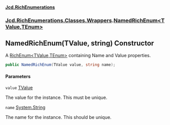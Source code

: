 #### [Jcd.RichEnumerations](index.md 'index')

### [Jcd.RichEnumerations.Classes.Wrappers](Jcd.RichEnumerations.Classes.Wrappers.md 'Jcd.RichEnumerations.Classes.Wrappers').[NamedRichEnum&lt;TValue,TEnum&gt;](NamedRichEnum_TValue,TEnum_.md 'Jcd.RichEnumerations.Classes.Wrappers.NamedRichEnum<TValue,TEnum>')

## NamedRichEnum(TValue, string) Constructor

A [RichEnum&lt;TValue,TEnum&gt;](RichEnum_TValue,TEnum_.md 'Jcd.RichEnumerations.Classes.RichEnum<TValue,TEnum>') containing Name and Value properties.

```csharp
public NamedRichEnum(TValue value, string name);
```

#### Parameters

<a name='Jcd.RichEnumerations.Classes.Wrappers.NamedRichEnum_TValue,TEnum_.NamedRichEnum(TValue,string).value'></a>

`value` [TValue](NamedRichEnum_TValue,TEnum_.md#Jcd.RichEnumerations.Classes.Wrappers.NamedRichEnum_TValue,TEnum_.TValue 'Jcd.RichEnumerations.Classes.Wrappers.NamedRichEnum<TValue,TEnum>.TValue')

The value for the instance. This must be unique.

<a name='Jcd.RichEnumerations.Classes.Wrappers.NamedRichEnum_TValue,TEnum_.NamedRichEnum(TValue,string).name'></a>

`name` [System.String](https://docs.microsoft.com/en-us/dotnet/api/System.String 'System.String')

The name for the instance. This should be unique.